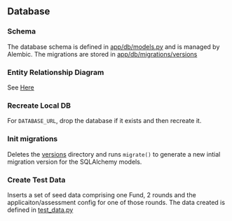 ## Database
### Schema
The database schema is defined in [app/db/models.py](./app/db/models.py) and is managed by Alembic. The migrations are stored in [app/db/migrations/versions](./app/db/migrations/versions/)

### Entity Relationship Diagram
See [Here](./app/db/database_ERD_9-8-24.png)

### Recreate Local DB
For `DATABASE_URL`, drop the database if it exists and then recreate it.

### Init migrations
Deletes the [versions](./app/db/migrations/versions/) directory and runs `migrate()` to generate a new intial migration version for the SQLAlchemy models.

### Create Test Data
Inserts a set of seed data comprising one Fund, 2 rounds and the applicaiton/assessment config for one of those rounds. The data created is defined in [test_data.py](./tasks/test_data.py)

